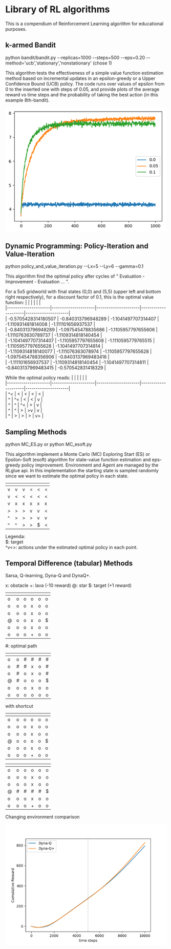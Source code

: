 # Library of RL algorithms
This is a compendium of Reinforcement Learning algorithm for educational purposes.  
## k-armed Bandit
python bandit/bandit.py --replicas=1000 --steps=500 --eps=0.20 --method='ucb','stationary','nonstationary' (chose 1)

This algorithm tests the effectiveness of a simple value function estimation method based on incremental updates in an epsilon-greedy or a Upper Confidence Bound (UCB) policy. 
The code runs over values of epsilon from 0 to the inserted one with steps of 0.05, and provide plots of the average reward vs time steps and the probability of taking the best action (in this example 8th-bandit). 

![alt text](https://github.com/pretidav/RL/raw/main/fig/k-bandit.png)

## Dynamic Programming: Policy-Iteration and Value-Iteration
python policy_and_value_iteration.py --Lx=5 --Ly=6 --gamma=0.1

This algorithm find the optimal policy after cycles of " Evaluation - Improvement - Evaluation ... ". 

For a 5x5 gridworld with final states (0,0) and (5,5) (upper left and bottom right respectively), for a discount factor of 0.1, 
this is the optimal value function: 
| <!-- -->            | <!-- -->            | <!-- -->            | <!-- -->            | <!-- -->            |  
|---------------------|---------------------|---------------------|---------------------|---------------------|  
| -0.5705428314180507 | -0.840313796948289  | -1.1041497707314407 | -1.110931481814008  | -1.111101656937537  |   
| -0.840313796948289  | -1.097545478835686  | -1.1105957797655606 | -1.1110763630789737 | -1.1109314818140454 |  
| -1.1041497707314407 | -1.1105957797655608 | -1.1110595779765515 | -1.1105957797655628 | -1.1041497707314814 |  
| -1.1109314818140077 | -1.111076363078974  | -1.1105957797655628 | -1.0975454788356906 | -0.8403137969483416 |  
| -1.111101656937537  | -1.1109314818140454 | -1.1041497707314811 | -0.8403137969483415 | -0.570542831418329  |  

While the optimal policy reads: 
| <!-- -->            | <!-- -->            | <!-- -->            | <!-- -->            | <!-- -->            |  
|---------------------|---------------------|---------------------|---------------------|---------------------|  
| ^< | < | < | < | < |   
| ^ | ^< | < | < | v |  
| ^ | ^ | ^< | > | v |  
| ^ | ^ | > | >v | v |  
| ^ | > | > | > | v> |  

## Sampling Methods

python MC_ES.py
or 
python MC_esoft.py

This algorithm implement a Monte Carlo (MC) Exploring Start (ES) or Epsilon-Soft (esoft) algorithm for state-value function estimation and eps-greedy policy improvement. Environment and Agent are managed by the RLglue api. In this implementation the starting state is sampled randomly since we want to estimate the optimal policy in each state. 

|<!-- -->|<!-- -->|<!-- -->|<!-- -->|<!-- -->|<!-- -->|    
|--------|--------|--------|--------|--------|--------|  
| v | v | v | < | < | < |  
| v | < | < | < | < | < |  
| v | x | x | x | x | x |  
| > | > | > | v | v | < |  
| ^ | > | > | > | v | v |  
| ^ | ^ | > | > | $ | < |  

Legenda:   
$: target   
^v<>: actions under the estimated optimal policy in each point.    

## Temporal Difference (tabular) Methods 
Sarsa, Q-learning, Dyna-Q and DynaQ+. 

x: obstacle
+: lava (-10 reward)
@: star
$: target (+1 reward)

|<!-- -->|<!-- -->|<!-- -->|<!-- -->|<!-- -->|<!-- -->|    
|--------|--------|--------|--------|--------|--------|  
| o | o | o | o | o | o |
| o | o | o | x | o | o |
| o | o | o | x | o | o |
| @ | o | o | x | o | $ |
| o | o | o | x | o | o |
| o | o | o | + | o | o |

#: optimal path 

|<!-- -->|<!-- -->|<!-- -->|<!-- -->|<!-- -->|<!-- -->|    
|--------|--------|--------|--------|--------|--------|  
| o | o | # | # | # | # |
| o | # | # | x | o | # |
| o | # | o | x | o | # |
| @ | # | o | o | o | $ |
| o | o | o | x | o | o |
| o | o | o | o | o | o |

with shortcut 

|<!-- -->|<!-- -->|<!-- -->|<!-- -->|<!-- -->|<!-- -->|    
|--------|--------|--------|--------|--------|--------|  
| o | o | o | o | o | o |
| o | o | o | x | o | o |
| o | o | o | x | o | o |
| @ | o | o | o | o | $ |
| o | o | o | x | o | o |
| o | o | o | + | o | o |

|<!-- -->|<!-- -->|<!-- -->|<!-- -->|<!-- -->|<!-- -->|    
|--------|--------|--------|--------|--------|--------|  
| o | o | o | o | o | o |
| o | o | o | x | o | o |
| o | o | o | x | o | o |
| @ | # | # | # | # | $ |
| o | o | o | x | o | o |
| o | o | o | + | o | o |

Changing environment comparison

![alt text](https://github.com/pretidav/RL/raw/main/TD_methods/results/comparison-cum-rew.png)
